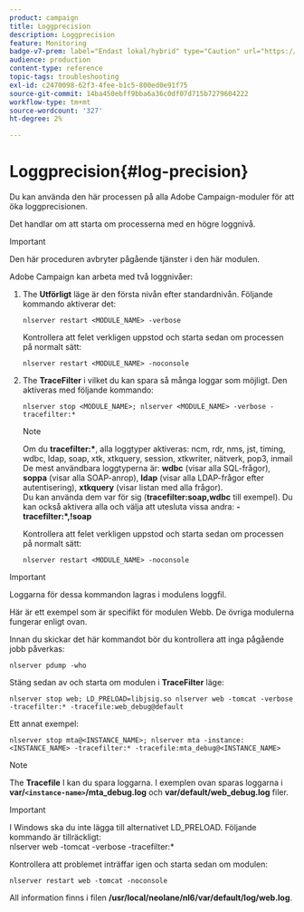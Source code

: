 ```yaml
---
product: campaign
title: Loggprecision
description: Loggprecision
feature: Monitoring
badge-v7-prem: label="Endast lokal/hybrid" type="Caution" url="https://experienceleague.adobe.com/docs/campaign-classic/using/installing-campaign-classic/architecture-and-hosting-models/hosting-models-lp/hosting-models.html?lang=sv" tooltip="Gäller endast lokala och hybrida driftsättningar"
audience: production
content-type: reference
topic-tags: troubleshooting
exl-id: c2470098-62f3-4fee-b1c5-800ed0e91f75
source-git-commit: 14ba450ebff9bba6a36c0df07d715b7279604222
workflow-type: tm+mt
source-wordcount: '327'
ht-degree: 2%

---
```


# Loggprecision{#log-precision}



Du kan använda den här processen på alla Adobe Campaign-moduler för att öka loggprecisionen.

Det handlar om att starta om processerna med en högre loggnivå.

>[!IMPORTANT]
>
>Den här proceduren avbryter pågående tjänster i den här modulen.

Adobe Campaign kan arbeta med två loggnivåer:

1. The **Utförligt** läge är den första nivån efter standardnivån. Följande kommando aktiverar det:

   ```
   nlserver restart <MODULE_NAME> -verbose 
   ```

   Kontrollera att felet verkligen uppstod och starta sedan om processen på normalt sätt:

   ```
   nlserver restart <MODULE_NAME> -noconsole
   ```

1. The **TraceFilter** i vilket du kan spara så många loggar som möjligt. Den aktiveras med följande kommando:

   ```
   nlserver stop <MODULE_NAME>; nlserver <MODULE_NAME> -verbose -tracefilter:*
   ```

   >[!NOTE]
   >
   >Om du **tracefilter:&#42;**, alla loggtyper aktiveras: ncm, rdr, nms, jst, timing, wdbc, ldap, soap, xtk, xtkquery, session, xtkwriter, nätverk, pop3, inmail\
   De mest användbara loggtyperna är: **wdbc** (visar alla SQL-frågor), **soppa** (visar alla SOAP-anrop), **ldap** (visar alla LDAP-frågor efter autentisering), **xtkquery** (visar listan med alla frågor).\
   Du kan använda dem var för sig (**tracefilter:soap,wdbc** till exempel). Du kan också aktivera alla och välja att utesluta vissa andra: **-tracefilter:&#42;,!soap**

   Kontrollera att felet verkligen uppstod och starta sedan om processen på normalt sätt:

   ```
   nlserver restart <MODULE_NAME> -noconsole
   ```

>[!IMPORTANT]
>
Loggarna för dessa kommandon lagras i modulens loggfil.

Här är ett exempel som är specifikt för modulen Webb. De övriga modulerna fungerar enligt ovan.

Innan du skickar det här kommandot bör du kontrollera att inga pågående jobb påverkas:

```
nlserver pdump -who
```

Stäng sedan av och starta om modulen i **TraceFilter** läge:

```
nlserver stop web; LD_PRELOAD=libjsig.so nlserver web -tomcat -verbose -tracefilter:* -tracefile:web_debug@default
```

Ett annat exempel:

```
nlserver stop mta@<INSTANCE_NAME>; nlserver mta -instance:<INSTANCE_NAME> -tracefilter:* -tracefile:mta_debug@<INSTANCE_NAME>
```

>[!NOTE]
>
The **Tracefile** I kan du spara loggarna. I exemplen ovan sparas loggarna i **var/`<instance-name>`/mta_debug.log** och **var/default/web_debug.log** filer.

>[!IMPORTANT]
>
I Windows ska du inte lägga till alternativet LD_PRELOAD. Följande kommando är tillräckligt:\
nlserver web -tomcat -verbose -tracefilter:&#42;

Kontrollera att problemet inträffar igen och starta sedan om modulen:

```
nlserver restart web -tomcat -noconsole
```

All information finns i filen **/usr/local/neolane/nl6/var/default/log/web.log**.
